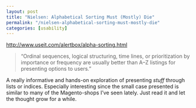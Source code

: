 ```yaml
---
layout: post
title: "Nielsen: Alphabetical Sorting Must (Mostly) Die"
permalink: "/nielsen-alphabetical-sorting-must-mostly-die"
categories: [usability]
---
```


<a href="http://www.useit.com/alertbox/alpha-sorting.html">http://www.useit.com/alertbox/alpha-sorting.html</a>
<blockquote class="posterous_short_quote">“Ordinal sequences, logical structuring, time lines, or prioritization by importance or frequency are usually better than A–Z listings for presenting options to users.”</blockquote>
A really informative and hands-on exploration of presenting <em>stuff</em> through lists or indices. Especially interesting since the small case presented is similar to many of the Magento-shops I’ve seen lately. Just read it and let the thought grow for a while.
